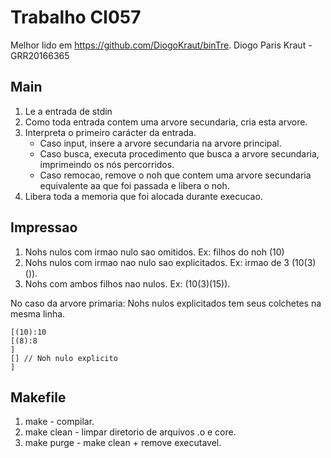 # Trabalho CI057
Melhor lido em https://github.com/DiogoKraut/binTre.
Diogo Paris Kraut - GRR20166365

## Main
1. Le a entrada de stdin
2. Como toda entrada contem uma arvore secundaria, cria esta arvore.
3. Interpreta o primeiro carácter da entrada.
   - Caso input, insere a arvore secundaria na arvore principal.
   - Caso busca, executa procedimento que busca a arvore secundaria, imprimeindo os nós percorridos.
   - Caso remocao, remove o noh que contem uma arvore secundaria equivalente aa que foi passada e libera o noh.
4. Libera toda a memoria que foi alocada durante execucao.

## Impressao
1. Nohs nulos com irmao nulo sao omitidos.         Ex: filhos do noh (10)
2. Nohs nulos com irmao nao nulo sao explicitados. Ex: irmao de 3 (10(3)()).
3. Nohs com ambos filhos nao nulos.                Ex: (10(3)(15)).

No caso da arvore primaria: Nohs nulos explicitados tem seus colchetes na mesma
linha.
```
[(10):10
[(8):8
]
[] // Noh nulo explicito
]
```

## Makefile
1. make - compilar.
2. make clean - limpar diretorio de arquivos .o e core.
3. make purge - make clean + remove executavel.
